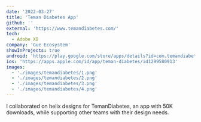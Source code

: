 ```yaml
---
date: '2022-03-27'
title: 'Teman Diabetes App'
github: ''
external: 'https://www.temandiabetes.com/'
tech:
  - Adobe XD
company: 'Gue Ecosystem'
showInProjects: true
android: 'https://play.google.com/store/apps/details?id=com.temandiabetes.android'
ios: 'https://apps.apple.com/id/app/teman-diabetes/id1299580913'
images: 
  - './images/temandiabetes/1.png'
  - './images/temandiabetes/2.png'
  - './images/temandiabetes/3.png'
  - './images/temandiabetes/4.png'
---
```


I collaborated on helix designs for TemanDiabetes, an app with 50K downloads, while supporting other teams with their design needs.
